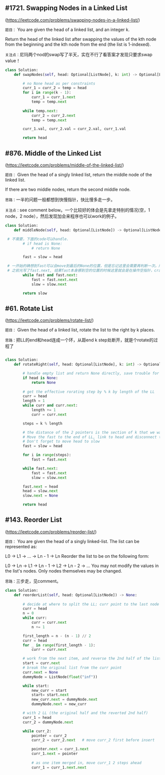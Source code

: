 
## #1721. Swapping Nodes in a Linked List
(https://leetcode.com/problems/swapping-nodes-in-a-linked-list/)

`题目：`
You are given the head of a linked list, and an integer k.

Return the head of the linked list after swapping the values of the kth node from the beginning and the kth node from the end (the list is 1-indexed).

`关注点：`尼玛两个nod的swap写了半天，实在不行了看答案才发现只要求swap value！

```python
class Solution:
    def swapNodes(self, head: Optional[ListNode], k: int) -> Optional[ListNode]:

        # no None head as per constraints
        curr_1 = curr_2 = temp = head
        for i in range(k - 1):
            curr_1 = curr_1.next
            temp = temp.next
        
        while temp.next:
            curr_2 = curr_2.next
            temp = temp.next

        curr_1.val, curr_2.val = curr_2.val, curr_1.val

        return head

```

## #876. Middle of the Linked List
(https://leetcode.com/problems/middle-of-the-linked-list/)

`题目：`
Given the head of a singly linked list, return the middle node of the linked list.

If there are two middle nodes, return the second middle node.

`思路：`一半的问题一般都想到快慢指针，快比慢多走一步。

`关注点：`see comment below。一个比较好的体会是先拿走特别的情况(空，1 node，2 node），然后发现加会来程序也可以work的例子。

```python
class Solution:
    def middleNode(self, head: Optional[ListNode]) -> Optional[ListNode]:

 # 不需要，下面的code可以handle.
        # if head is None:
            # return None

        fast = slow = head

 # 一开始的确想到fast可以会move到最后的None的位置，但是忘记这里会需要再判断一次。所以必须是fast和fast.next都不为空的两个条件。
 # 之前光写了fast.next, 结果fast本身挪到空的位置的时候这里就会是在操作空指针，crash
        while fast and fast.next:  
            fast = fast.next.next
            slow = slow.next

        return slow
```


## #61. Rotate List
(https://leetcode.com/problems/rotate-list/)

`题目：`
Given the head of a linked list, rotate the list to the right by k places.

`思路：`把LL的end和head连成一个环，从距end k step处断开，就是个rotate的过程了

```python

class Solution:
    def rotateRight(self, head: Optional[ListNode], k: int) -> Optional[ListNode]:

        # handle empty list and return None directly, save trouble for later 
        if head is None:
            return None
        
        # get the effective rorating step by % k by length of the LL
        curr = head
        length = 1
        while curr and curr.next:
            length += 1
            curr = curr.next

        steps = k % length

        # the distance of the 2 pointers is the section of k that we want to operate. 
        # Move the fast to the end of LL, link to head and disconnect the LL from slow
        # Don't forget to move head to slow
        fast = slow = head

        for i in range(steps):
            fast = fast.next

        while fast.next:
            fast = fast.next
            slow = slow.next

        fast.next = head
        head = slow.next
        slow.next = None

        return head

```


## #143. Reorder List
(https://leetcode.com/problems/reorder-list/)

`题目：`
You are given the head of a singly linked-list. The list can be represented as:

L0 → L1 → … → Ln - 1 → Ln
Reorder the list to be on the following form:

L0 → Ln → L1 → Ln - 1 → L2 → Ln - 2 → …
You may not modify the values in the list's nodes. Only nodes themselves may be changed.

`思路：`三步走，见comment。

```python
class Solution:
    def reorderList(self, head: Optional[ListNode]) -> None:
        
        # decide at where to split the LL; curr point to the last node of the first half
        curr = head
        n = 0
        while curr:
            curr = curr.next
            n += 1

        first_length = n - (n - 1) // 2 
        curr = head
        for _ in range(first_length - 1):
            curr = curr.next

        # work from the next item, and reverse the 2nd half of the list
        start = curr.next
        # break the original list from the curr point
        curr.next = None
        dummyNode = ListNode(float("inf"))

        while start:
            new_curr = start
            start= start.next
            new_curr.next = dummyNode.next
            dummyNode.next = new_curr

        # with 2 LL (the original half and the reverted 2nd half)
        curr_1 = head
        curr_2 = dummyNode.next

        while curr_2:
            pointer = curr_2
            curr_2 = curr_2.next   # move curr_2 first before insert

            pointer.next = curr_1.next
            curr_1.next = pointer
            
            # as one item merged in, move curr_1 2 steps ahead
            curr_1 = curr_1.next.next 

```
